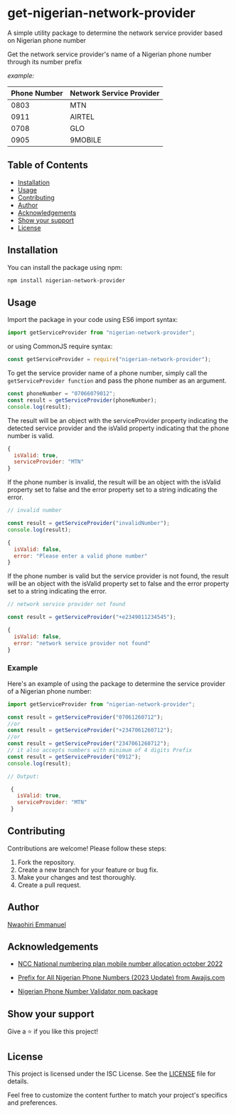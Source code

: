 # get-nigerian-network-provider

A simple utility package to determine the network service provider based on Nigerian phone number

Get the network service provider's name of a Nigerian phone number through its number prefix

_example:_

| Phone Number | Network Service Provider |
| ------------ | ------------------------ |
| 0803         | MTN                      |
| 0911         | AIRTEL                   |
| 0708         | GLO                      |
| 0905         | 9MOBILE                  |


## Table of Contents

- [Installation](#installation)
- [Usage](#usage)
- [Contributing](#contributing)
- [Author](#author)
- [Acknowledgements](#acknowledgements)
- [Show your support](#show-your-support)
- [License](#license)

<!-- [![Build Status](https://travis-ci.com/Emmanuel-Xs/nigerian-network-provider.svg?branch=main)](https://travis-ci.com/Emmanuel-Xs/nigerian-network-provider)
[![Coverage Status](https://coveralls.io/repos/github/Emmanuel-Xs/nigerian-network-provider/badge.svg?branch=main)](https://coveralls.io/github/Emmanuel-Xs/nigerian-network-provider?branch=main)

[![npm version](https://img.shields.io/npm/v/nigerian-network-provider.svg)](https://www.npmjs.com/package/nigerian-network-provider)
[![License](https://img.shields.io/npm/l/nigerian-network-provider.svg)](https://github.com/Emmanuel-Xs/nigerian-network-provider/blob/main/LICENSE)  -->

## Installation

You can install the package using npm:

```bash
npm install nigerian-network-provider
```

## Usage

Import the package in your code using ES6 import syntax:

```javascript
import getServiceProvider from "nigerian-network-provider";
```

or using CommonJS require syntax:

```javascript
const getServiceProvider = require("nigerian-network-provider");
```

To get the service provider name of a phone number, simply call the `getServiceProvider function` and pass the phone number as an argument.

```javascript
const phoneNumber = "07066079012";
const result = getServiceProvider(phoneNumber);
console.log(result);
```

The result will be an object with the serviceProvider property indicating the detected service provider and the isValid property indicating that the phone number is valid.

```javascript
{
  isValid: true,
  serviceProvider: "MTN"
}
```

If the phone number is invalid, the result will be an object with the isValid property set to false and the error property set to a string indicating the error.

```javascript
// invalid number

const result = getServiceProvider("invalidNumber");
console.log(result);

{
  isValid: false,
  error: "Please enter a valid phone number"
}
```

If the phone number is valid but the service provider is not found, the result will be an object with the isValid property set to false and the error property set to a string indicating the error.

```javascript
// network service provider not found

const result = getServiceProvider("+e2349011234545");

{
  isValid: false,
  error: "network service provider not found"
}
```

### Example

Here's an example of using the package to determine the service provider of a Nigerian phone number:

```javascript
import getServiceProvider from "nigerian-network-provider";

const result = getServiceProvider("07061260712");
//or
const result = getServiceProvider("+2347061260712");
//or
const result = getServiceProvider("2347061260712");
// it also accepts numbers with minimum of 4 digits Prefix
const result = getServiceProvider("0912");
console.log(result);

// Output:

 {
   isValid: true,
   serviceProvider: "MTN"
 }
```

## Contributing

Contributions are welcome! Please follow these steps:

1. Fork the repository.
2. Create a new branch for your feature or bug fix.
3. Make your changes and test thoroughly.
4. Create a pull request.

## Author

[Nwaohiri Emmanuel](https://github.com/Emmanuel-Xs)

## Acknowledgements

- [NCC National numbering plan mobile number allocation october 2022](https://www.ncc.gov.ng/accessible/documents/1063-national-numbering-plan-mobile-number-allocation-october-2022/file)

- [Prefix for All Nigerian Phone Numbers (2023 Update) from Awajis.com](https://awajis.com/all-nigerian-gsm-numbers-and-networks/)
- [Nigerian Phone Number Validator npm package](https://www.npmjs.com/package/nigeria-phone-number-validator)

## Show your support

Give a ⭐️ if you like this project!

## License

This project is licensed under the ISC License. See the [LICENSE](https://opensource.org/license/isc-license-txt/) file for details.

Feel free to customize the content further to match your project's specifics and preferences.
